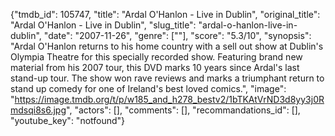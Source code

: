 {"tmdb_id": 105747, "title": "Ardal O'Hanlon - Live in Dublin", "original_title": "Ardal O'Hanlon - Live in Dublin", "slug_title": "ardal-o-hanlon-live-in-dublin", "date": "2007-11-26", "genre": [""], "score": "5.3/10", "synopsis": "Ardal O'Hanlon returns to his home country with a sell out show at Dublin's Olympia Theatre for this specially recorded show. Featuring brand new material from his 2007 tour, this DVD marks 10 years since Ardal's last stand-up tour. The show won rave reviews and marks a triumphant return to stand up comedy for one of Ireland's best loved comics.", "image": "https://image.tmdb.org/t/p/w185_and_h278_bestv2/1bTKAtVrND3d8yy3j0Rmdsqi8s6.jpg", "actors": [], "comments": [], "recommandations_id": [], "youtube_key": "notfound"}